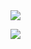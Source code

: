 <!-- <h2 align="center">Привет! 🦭<br>
Меня зовут Анастасия </h2>
<h3 align="center">Я начинающий frontend-разработчик <img src="https://www.canva.com/design/DAF11_pBkL8/3SGUclelZhVfVRCci0KSkA/watch?utm_content=DAF11_pBkL8&utm_campaign=share_your_design&utm_medium=link&utm_source=shareyourdesignpanel"/></h3> -->

<img align="center" src="https://www.canva.com/design/DAF11_pBkL8/3SGUclelZhVfVRCci0KSkA/watch?utm_content=DAF11_pBkL8&utm_campaign=share_your_design&utm_medium=link&utm_source=shareyourdesignpanel"/>

<!--
**AnastasiaBelova00/AnastasiaBelova00** is a ✨ _special_ ✨ repository because its `README.md` (this file) appears on your GitHub profile.

Here are some ideas to get you started:

- 🔭 I’m currently working on ...
- 🌱 I’m currently learning ...
- 👯 I’m looking to collaborate on ...
- 🤔 I’m looking for help with ...
- 💬 Ask me about ...
- 📫 How to reach me: ...
- 😄 Pronouns: ...
- ⚡ Fun fact: ...
-->

![](https://komarev.com/ghpvc/?username=AnastasiaBelova00&color=ff69b4)
